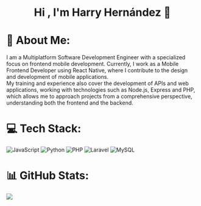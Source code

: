 <div align="center">
  <h1 align="center">Hi , I'm Harry Hernández 👋</h1>
</div>

# 💫 About Me:
I am a Multiplatform Software Development Engineer with a specialized focus on frontend mobile development. Currently, I work as a Mobile Frontend Developer using React Native, where I contribute to the design and development of mobile applications.
<br/>
My training and experience also cover the development of APIs and web applications, working with technologies such as Node.js, Express and PHP, which allows me to approach projects from a comprehensive perspective, understanding both the frontend and the backend.


# 💻 Tech Stack:
![JavaScript](https://img.shields.io/badge/javascript-%23323330.svg?style=for-the-badge&logo=javascript&logoColor=%23F7DF1E) ![Python](https://img.shields.io/badge/python-3670A0?style=for-the-badge&logo=python&logoColor=ffdd54) ![PHP](https://img.shields.io/badge/php-%23777BB4.svg?style=for-the-badge&logo=php&logoColor=white) ![Laravel](https://img.shields.io/badge/laravel-%23FF2D20.svg?style=for-the-badge&logo=laravel&logoColor=white) ![MySQL](https://img.shields.io/badge/mysql-%2300000f.svg?style=for-the-badge&logo=mysql&logoColor=white)
<i class="devicon-react-original colored"></i>
          
# 📊 GitHub Stats:
![](https://github-readme-stats.vercel.app/api/top-langs/?username=HarryHndz&theme=dark&hide_border=false&include_all_commits=false&count_private=false&layout=compact)

<!-- Proudly created with GPRM ( https://gprm.itsvg.in ) -->

